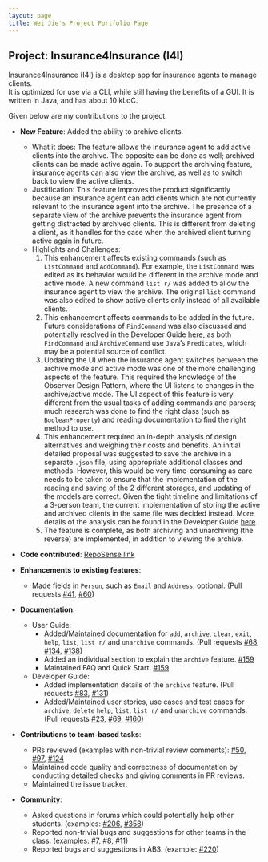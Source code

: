 ```yaml
---
layout: page
title: Wei Jie's Project Portfolio Page
---
```


## Project: Insurance4Insurance (I4I)

Insurance4Insurance (I4I) is a desktop app for insurance agents to manage clients.  
It is optimized for use via a CLI, while still having the benefits of a GUI. 
It is written in Java, and has about 10 kLoC.

Given below are my contributions to the project.

* **New Feature**: Added the ability to archive clients.
  * What it does: The feature allows the insurance agent to add active clients into the archive. The opposite can be done as well; archived clients can be made active again.
  To support the archiving feature, insurance agents can also view the archive, as well as to switch back to view the active clients.
  * Justification: This feature improves the product significantly because an insurance agent can add clients which are not currently relevant to the insurance agent into the archive.
  The presence of a separate view of the archive prevents the insurance agent from getting distracted by archived clients. This is different from deleting a client,
  as it handles for the case when the archived client turning active again in future.
  * Highlights and Challenges: 
    1. This enhancement affects existing commands (such as `ListCommand` and `AddCommand`).
    For example, the `ListCommand` was edited as its behavior would be different in the archive mode and active mode. 
    A new command `list r/` was added to allow the insurance agent to view the archive. The original `list` command was also edited to show active clients only instead of all available clients.
    2. This enhancement affects commands to be added in the future. 
    Future considerations of `FindCommand` was also discussed and potentially resolved in the Developer Guide [here](../DeveloperGuide.md#potential-issues-with-other-commands-and-resolutions), as both `FindCommand` and `ArchiveCommand` use `Java`’s `Predicate`s, which may
    be a potential source of conflict.
    3. Updating the UI when the insurance agent switches between the archive mode and active mode was one of the more challenging aspects of the feature.
    This required the knowledge of the Observer Design Pattern, where the UI listens to changes in the archive/active mode.
    The UI aspect of this feature is very different from the usual tasks of adding commands and parsers; much research was done to find the right class (such as `BooleanProperty`) and
    reading documentation to find the right method to use.
    4. This enhancement required an in-depth analysis of design alternatives and weighing their costs and benefits. 
    An initial detailed proposal was suggested to save the archive in a separate `.json` file, using appropriate additional classes and methods.
    However, this would be very time-consuming as care needs to be taken to ensure that the implementation of the reading and saving of the 2 different storages, and updating of the models are correct.
    Given the tight timeline and limitations of a 3-person team, the current implementation of storing the active and archived clients in the same file was decided instead.
    More details of the analysis can be found in the Developer Guide [here](../DeveloperGuide.md#aspect--how-archive-executes).
    5. The feature is complete, as both archiving and unarchiving (the reverse) are implemented, in addition to viewing the archive.
  
* **Code contributed**: [RepoSense link](https://nus-cs2103-ay2021s1.github.io/tp-dashboard/#breakdown=true&search=&sort=groupTitle&sortWithin=title&since=2020-08-14&timeframe=commit&mergegroup=&groupSelect=groupByRepos&checkedFileTypes=docs~functional-code~test-code~other&tabOpen=true&tabType=authorship&tabAuthor=WeiJie96&tabRepo=AY2021S1-CS2103-T16-2%2Ftp%5Bmaster%5D&authorshipIsMergeGroup=false&authorshipFileTypes=docs~functional-code~test-code~other)

* **Enhancements to existing features**:
  * Made fields in `Person`, such as `Email` and `Address`, optional.
  (Pull requests [\#41](https://github.com/AY2021S1-CS2103-T16-2/tp/pull/41), [\#60](https://github.com/AY2021S1-CS2103-T16-2/tp/pull/60))
  
* **Documentation**:
  * User Guide:
    * Added/Maintained documentation for `add`, `archive`, `clear`, `exit`,  `help`, `list`, `list r/` and `unarchive` commands.
      (Pull requests [\#68](https://github.com/AY2021S1-CS2103-T16-2/tp/pull/68),
      [\#134](https://github.com/AY2021S1-CS2103-T16-2/tp/pull/134), [\#138](https://github.com/AY2021S1-CS2103-T16-2/tp/pull/138))
    * Added an individual section to explain the `archive` feature. [\#159](https://github.com/AY2021S1-CS2103-T16-2/tp/pull/159)
    * Maintained FAQ and Quick Start. [\#159](https://github.com/AY2021S1-CS2103-T16-2/tp/pull/159)
  * Developer Guide:
    * Added implementation details of the `archive` feature.
    (Pull requests [\#83](https://github.com/AY2021S1-CS2103-T16-2/tp/pull/83), [\#131](https://github.com/AY2021S1-CS2103-T16-2/tp/pull/131))
    * Added/Maintained user stories, use cases and test cases for `archive`, `delete` `help`, `list`, `list r/` and `unarchive` commands. 
    (Pull requests [\#23](https://github.com/AY2021S1-CS2103-T16-2/tp/pull/23), 
    [\#69](https://github.com/AY2021S1-CS2103-T16-2/tp/pull/69), [\#160](https://github.com/AY2021S1-CS2103-T16-2/tp/pull/160))

* **Contributions to team-based tasks**:
  * PRs reviewed (examples with non-trivial review comments): 
  [\#50](https://github.com/AY2021S1-CS2103-T16-2/tp/pull/50), [\#97](https://github.com/AY2021S1-CS2103-T16-2/tp/pull/97), [\#124](https://github.com/AY2021S1-CS2103-T16-2/tp/pull/124)
  * Maintained code quality and correctness of documentation by conducting detailed checks and giving comments in PR reviews.
  * Maintained the issue tracker.
  
* **Community**:
  * Asked questions in forums which could potentially help other students. 
  (examples: [\#206](https://github.com/nus-cs2103-AY2021S1/forum/issues/206), [\#358](https://github.com/nus-cs2103-AY2021S1/forum/issues/358))
  * Reported non-trivial bugs and suggestions for other teams in the class. 
  (examples: [\#7](https://github.com/WeiJie96/ped/issues/7), [\#8](https://github.com/WeiJie96/ped/issues/8), [\#11](https://github.com/WeiJie96/ped/issues/11))
  * Reported bugs and suggestions in AB3. (example: [\#220](https://github.com/nus-cs2103-AY2021S1/forum/issues/220))
